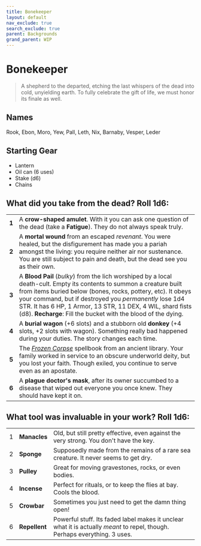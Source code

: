 ```yaml
---
title: Bonekeeper
layout: default
nav_exclude: true
search_exclude: true
parent: Backgrounds
grand_parent: WIP
---
```


# Bonekeeper

> A shepherd to the departed, etching the last whispers of the dead into cold, unyielding earth. To fully celebrate the gift of life, we must honor its finale as well.

## Names

Rook, Ebon, Moro, Yew, Pall, Leth, Nix, Barnaby, Vesper, Leder

## Starting Gear

- Lantern
- Oil can (6 uses)
- Stake (d6)
- Chains

## What did you take from the dead? Roll 1d6:

|       |                                                                                                                                                                                                                                                                                                                                                                                 |
| ----- | ------------------------------------------------------------------------------------------------------------------------------------------------------------------------------------------------------------------------------------------------------------------------------------------------------------------------------------------------------------------------------- |
| **1** | A **crow-shaped amulet**. With it you can ask one question of the dead (take a **Fatigue**). They do not always speak truly.                                                                                                                                                                                                                                                    |
| **2** | A **mortal wound** from an escaped _revenant_. You were healed, but the disfigurement has made you a pariah amongst the living: you require neither air nor sustenance. You are still subject to pain and death, but the dead see you as their own.                                                                                                                             |     
| **3** | A **Blood Pail** (_bulky_) from the lich worshiped by a local death-cult. Empty its contents to summon a creature built from items buried below (bones, rocks, pottery, etc). It obeys your command, but if destroyed you _permanently_ lose 1d4 STR. It has 6 HP, 1 Armor, 13 STR, 11 DEX, 4 WIL, shard fists (d8). **Recharge**: Fill the bucket with the blood of the dying. |     
| **4** | A **burial wagon** (+6 slots) and a stubborn old **donkey** (+4 slots, +2 slots with wagon). Something really bad happened during your duties. The story changes each time.                                                                                                                                                                                                     |     
| **5** | The [_Frozen Corpse_](https://cairnrpg.com/resources/more-spellbooks/#frozen-corpse) spellbook from an ancient library. Your family worked in service to an obscure underworld deity, but you lost your faith. Though exiled, you continue to serve even as an apostate.                                                                                                        |     
| **6** | A **plague doctor's mask**, after its owner succumbed to a disease that wiped out everyone you once knew. They should have kept it on.                                                                                                                                                                                                                                          |

## What tool was invaluable in your work? Roll 1d6:

|     |               |                                                                                                                            |
| --- | ------------- | -------------------------------------------------------------------------------------------------------------------------- |
| 1   | **Manacles**  | Old, but still pretty effective, even against the very strong. You don't have the key.                                     |
| 2   | **Sponge**    | Supposedly made from the remains of a rare sea creature. It never seems to get dry.                                        |
| 3   | **Pulley**    | Great for moving gravestones, rocks, or even bodies.                                                                       |
| 4   | **Incense**   | Perfect for rituals, or to keep the flies at bay. Cools the blood.                                                         |
| 5   | **Crowbar**   | Sometimes you just need to get the damn thing open!                                                                        |
| 6   | **Repellent** | Powerful stuff. Its faded label makes it unclear what it is actually _meant_ to repel, though. Perhaps everything. 3 uses. |

